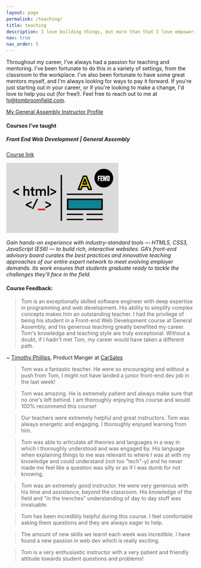 ```yaml
---
layout: page
permalink: /teaching/
title: teaching
description: I love building things, but more than that I love empowering others to build things.
nav: true
nav_order: 5
---
```


Throughout my career, I've always had a passion for teaching and mentoring. I've been fortunate to do this in a variety of settings, from the classroom to the workplace. I've also been fortunate to have some great mentors myself, and I'm always looking for ways to pay it forward. If you're just starting out in your career, or if you're looking to make a change, I'd love to help you out (for free!). Feel free to reach out to me at hi@tombroomfield.com.

[My General Assembly Instructor Profile](https://generalassemb.ly/instructors/tom-broomfield/9557)

#### Courses I've taught

##### Front End Web Development | General Assembly
[Course link](https://generalassemb.ly/education/front-end-web-development/sydney)

<img src="../assets/img/fewd.jpeg" alt="course logo" width="300"/>


_Gain hands-on experience with industry-standard tools — HTML5, CSS3, JavaScript (ES6) — to build rich, interactive websites. GA’s front-end advisory board curates the best practices and innovative teaching approaches of our entire expert network to meet evolving employer demands. Its work ensures that students graduate ready to tackle the challenges they’ll face in the field._

#### Course Feedback:

> Tom is an exceptionally skilled software engineer with deep expertise in programming and web development. His ability to simplify complex concepts makes him an outstanding teacher. I had the privilege of being his student in a Front-end Web Development course at General Assembly, and his generous teaching greatly benefited my career. Tom's knowledge and teaching style are truly exceptional. Without a doubt, if I hadn't met Tom, my career would have taken a different path.

~ [Timothy Phillips](https://www.linkedin.com/in/tim-phillips-975239b9/), Product Manger at [CarSales](https://www.carsales.com.au/)

> Tom was a fantastic teacher. He were so encouraging and without a push from Tom, I might not have landed a junior front-end dev job in the last week!

> Tom was amazing. He is extremely patient and always make sure that no one's left behind. I am thoroughly enjoying this course and would 100% recommend this course!

> Our teachers were extremely helpful and great instructors. Tom was always energetic and engaging. I thoroughly enjoyed learning from him.

> Tom was able to articulate all theories and languages in a way in which I thoroughly understood and was engaged by. His language when explaining things to me was relevant to where I was at with my knowledge and could understand (not too "tech"-y) and he never made me feel like a question was silly or as if I was dumb for not knowing. 

> Tom was an extremely good instructor. He were very generous with his time and assistance, beyond the classroom. His knowledge of the field and "in the trenches" understanding of day to day stuff was invaluable. 

> Tom has been incredibly helpful during this course. I feel comfortable asking them questions and they are always eager to help.

> The amount of new skills we learnt each week was incredible. I have found a new passion in web dev which is really exciting.

> Tom is a very enthusiastic instructor with a very patient and friendly attitude towards student questions and problems!